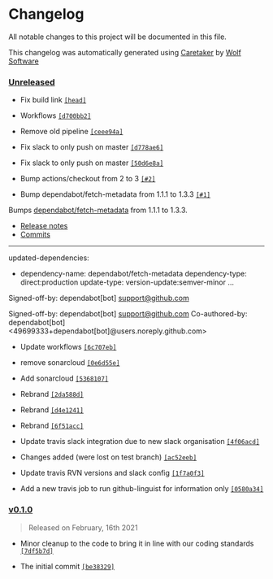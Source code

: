 # Changelog

All notable changes to this project will be documented in this file.


This changelog was automatically generated using [Caretaker](https://github.com/DevelopersToolbox/caretaker) by [Wolf Software](https://github.com/WolfSoftware)

### [Unreleased](https://github.com/AWSToolbox/kms-vault/compare/v0.1.1...HEAD)

- Fix build link [`[head]`](https://github.com/AWSToolbox/kms-vault/commit/)

- Workflows [`[d700bb2]`](https://github.com/AWSToolbox/kms-vault/commit/d700bb2ff1621c17beb14e15c224a83cfd8e6221)

- Remove old pipeline [`[ceee94a]`](https://github.com/AWSToolbox/kms-vault/commit/ceee94a94c2db0a8b9e01a62ec678efc00e253c8)

- Fix slack to only push on master [`[d778ae6]`](https://github.com/AWSToolbox/kms-vault/commit/d778ae6447d41f9e014823ddc5bb1bf78a88650f)

- Fix slack to only push on master [`[50d6e8a]`](https://github.com/AWSToolbox/kms-vault/commit/50d6e8ae29465d2ab9c8c6cd1b62dc5a5d4d696d)

- Bump actions/checkout from 2 to 3 [`[#2]`](https://github.com/AWSToolbox/kms-vault/pull/2)

- Bump dependabot/fetch-metadata from 1.1.1 to 1.3.3 [`[#1]`](https://github.com/AWSToolbox/kms-vault/pull/1)

Bumps [dependabot/fetch-metadata](https://github.com/dependabot/fetch-metadata) from 1.1.1 to 1.3.3.
- [Release notes](https://github.com/dependabot/fetch-metadata/releases)
- [Commits](https://github.com/dependabot/fetch-metadata/compare/v1.1.1...v1.3.3)

---
updated-dependencies:
- dependency-name: dependabot/fetch-metadata
 dependency-type: direct:production
 update-type: version-update:semver-minor
...

Signed-off-by: dependabot[bot] <support@github.com>

Signed-off-by: dependabot[bot] <support@github.com>
Co-authored-by: dependabot[bot] <49699333+dependabot[bot]@users.noreply.github.com>

- Update workflows [`[6c707eb]`](https://github.com/AWSToolbox/kms-vault/commit/6c707eb0b660c9e4bff83e696c234e23b2699596)

- remove sonarcloud [`[0e6d55e]`](https://github.com/AWSToolbox/kms-vault/commit/0e6d55eee8cf1d2e68c493ff3c1da4097c7134cf)

- Add sonarcloud [`[5368107]`](https://github.com/AWSToolbox/kms-vault/commit/5368107bde1126ad69ba28c898f9a83e17c10192)

- Rebrand [`[2da588d]`](https://github.com/AWSToolbox/kms-vault/commit/2da588d4cb3ce12dc0621058706177a64d294b78)

- Rebrand [`[d4e1241]`](https://github.com/AWSToolbox/kms-vault/commit/d4e124164b724ef58f4444aa082397fef2fa49f1)

- Rebrand [`[6f51acc]`](https://github.com/AWSToolbox/kms-vault/commit/6f51acc7fea273422d58632372ed90c52b20b5a6)

- Update travis slack integration due to new slack organisation [`[4f06acd]`](https://github.com/AWSToolbox/kms-vault/commit/4f06acd137aad96ad83e582059737d73b1c88438)

- Changes added (were lost on test branch) [`[ac52eeb]`](https://github.com/AWSToolbox/kms-vault/commit/ac52eebebff3e20b53b0166d50857e55d4748411)

- Update travis RVN versions and slack config [`[1f7a0f3]`](https://github.com/AWSToolbox/kms-vault/commit/1f7a0f3a75ee04c9957be4dddd3b4fe6633c106f)

- Add a new travis job to run github-linguist for information only [`[0580a34]`](https://github.com/AWSToolbox/kms-vault/commit/0580a34973ea60cdbecb0ece1088f2f382ace6f5)

### [v0.1.0](https://github.com/AWSToolbox/kms-vault/releases/v0.1.0)

> Released on February, 16th 2021

- Minor cleanup to the code to bring it in line with our coding standards [`[7df5b7d]`](https://github.com/AWSToolbox/kms-vault/commit/7df5b7daa7f53a08ae5f5a094f5f5634f1d69c15)

- The initial commit [`[be38329]`](https://github.com/AWSToolbox/kms-vault/commit/be383293d578d883772781117718a28d843ed69a)

